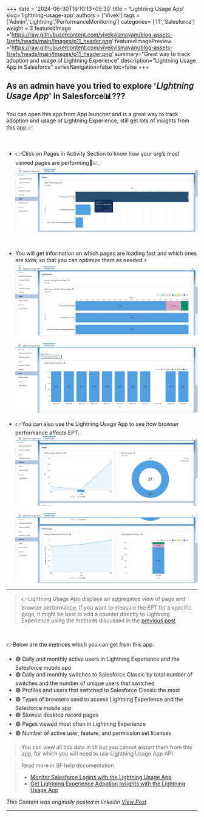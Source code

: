 +++
date = '2024-06-30T16:10:13+05:30'
title = 'Lightning Usage App'
slug='lightning-usage-app'
authors = ['Vivek']
tags = ['Admin','Lightning','PerformanceMonitoring']
categories= ['IT','Salesforce']
weight = 3
featuredImage ='https://raw.githubusercontent.com/vivekvismayam/blog-assets-1/refs/heads/main/Images/p11_header.png'
featuredImagePreview ='https://raw.githubusercontent.com/vivekvismayam/blog-assets-1/refs/heads/main/Images/p11_header.png'
summary="Great way to track adoption and usage of Lightning Experience"
description="Lightning Usage App in Salesforce"
seriesNavigation=false
toc=false
+++
&nbsp;  

## As an admin have you tried to explore **'𝘓𝘪𝘨𝘩𝘵𝘯𝘪𝘯𝘨 𝘜𝘴𝘢𝘨𝘦 𝘈𝘱𝘱'** in Salesforce📊??? 

You can open this app from App launcher and is a great way to track adoption and usage of Lightning Experience, still get lots of insights from this app.📈

&nbsp;  

- 👉Click on Pages in Activity Section to know how your org’s most viewed pages are performing📄📈.
![Image 1](https://raw.githubusercontent.com/vivekvismayam/blog-assets-1/refs/heads/main/Images/p11_1.jpg)

&nbsp;  
- You will get information on which pages are loading fast and which ones are slow, so that you can optimize them as needed.⚡
 ![Image 2](https://raw.githubusercontent.com/vivekvismayam/blog-assets-1/refs/heads/main/Images/p11_2.jpg)
 &nbsp;
 ![Image 3](https://raw.githubusercontent.com/vivekvismayam/blog-assets-1/refs/heads/main/Images/p11_3.jpg)
 &nbsp;  
- 👉You can also use the Lightning Usage App to see how browser performance affects EPT.
 ![Image 4](https://raw.githubusercontent.com/vivekvismayam/blog-assets-1/refs/heads/main/Images/p11_4.jpg)
  &nbsp;
 ![Image 5](https://raw.githubusercontent.com/vivekvismayam/blog-assets-1/refs/heads/main/Images/p11_5.jpg)
***
>👉Lightning Usage App displays an aggregated view of page and browser performance. If you want to measure the EPT for a specific page, it might be best to add a counter directly to Lightning Experience using the methods discussed in the <a href="/posts/experienced-page-time/">previous post</a> 

&nbsp; 

👉Below are the metrices which you can get from this app.  
- 🟢 Daily and monthly active users in Lightning Experience and the Salesforce mobile app
- 🟢 Daily and monthly switches to Salesforce Classic by total number of switches and the number of unique users that switched
- 🟢 Profiles and users that switched to Salesforce Classic the most
- 🟢 Types of browsers used to access Lightning Experience and the Salesforce mobile app
- 🟢 Slowest desktop record pages
- 🟢 Pages viewed most often in Lightning Experience
- 🟢 Number of active user, feature, and permission set licenses

>You can view all this data in UI but you cannot export them from this app, for which you will need to use Lightning Usage App API 

>Read more in SF help documentation
>- [Monitor Salesforce Logins with the Lightning Usage App](https://help.salesforce.com/s/articleView?id=xcloud.mfa_monitor_usage_app.htm&type=5) 
>-  [Get Lightning Experience Adoption Insights with the Lightning Usage App](https://help.salesforce.com/s/articleView?id=xcloud.lex_lightning_usage_app.htm&type=5) 


*This Content was originally posted in linkedin [View Post](https://www.linkedin.com/posts/vivekvismayam_as-an-admin-have-you-tried-to-explore-%F0%9D%98%93-activity-7271500310798331904-Sf0Z?utm_source=share&utm_medium=member_desktop&rcm=ACoAAA_bVqsB5ZA6FQt9Rk3q8WfamtkMsTNLxRo)*

***